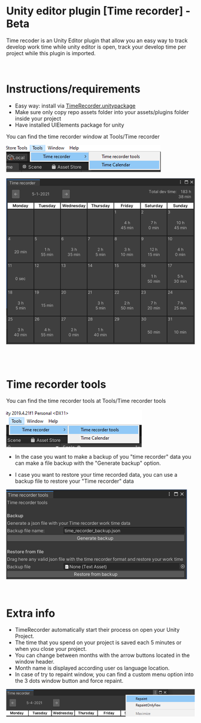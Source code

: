 # Unity editor plugin [Time recorder] - Beta
Time recoder is an Unity Editor plugin that allow you an easy way to track develop work time while unity editor is open, track your develop time per project while this plugin is imported.

<br/>

# Instructions/requirements
- Easy way: install via [TimeRecorder.unitypackage](./TimeRecorder.unitypackage)
- Make sure only copy repo assets folder into your assets/plugins folder inside your project
- Have installed UIElements package for unity

You can find the time recorder window at Tools/Time recorder

![Image of time recorder path](./img/time-recorder-path.png)

![Image of time recorder](./img/time-recorder.png)


<br/>
<br/>

# Time recorder tools

You can find the time recorder tools at Tools/Time recorder tools

![Image of time recorder tools path](./img/time-recorder-tools-path.png)

- In the case you want to make a backup of you "time recorder" data you can make a file backup with the "Generate backup" option.

- I case you want to restore your time recorded data, you can use a backup file to restore your "Time recorder" data

![Time recorder tools](./img/time-recorder-tools.png)

<br/>

# Extra info
- TimeRecorder automatically start their process on open your Unity Project.
- The time that you spend on your project is saved each 5 minutes or when you close your project.
- You can change between months with the arrow buttons located in the window header.
- Month name is displayed according user os language location.
- In case of try to repaint window, you can find a custom menu option into the 3 dots window button and force repaint.

![Image of time recorder repaint path](./img/repaint-option.png)
